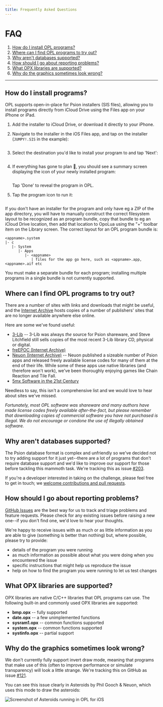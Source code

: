 ```yaml
---
title: Frequently Asked Questions
---
```


# FAQ

1. [How do I install OPL programs?](#installing-programs)
1. [Where can I find OPL programs to try out?](#finding-programs)
2. [Why aren't databases supported?](#database-support)
3. [How should I go about reporting problems?](#reporting-issues)
4. [What OPX libraries are supported?](#opx-support)
5. [Why do the graphics sometimes look wrong?](#invert-draw-mode)

---

<a id="installing-programs"></a>

## How do I install programs?

OPL supports open-in-place for Psion installers (SIS files), allowing you to install programs directly from iCloud Drive using the Files app on your iPhone or iPad.

1. Add the installer to iCloud Drive, or download it directly to your iPhone.

2. Navigate to the installer in the iOS Files app, and tap on the installer (`JUMPY!.SIS` in the example):

   <img class="inline-screenshot" srcset="/images/install-1.png 3x">

3. Select the destination you'd like to install your program to and tap 'Next':

   <img class="inline-screenshot" srcset="/images/install-2.png 3x">

4. If everything has gone to plan 🤞, you should see a summary screen displaying the icon of your newly installed program:

   <img class="inline-screenshot" srcset="/images/install-3.png 3x">

   Tap 'Done' to reveal the program in OPL.

5. Tap the program icon to run it:

   <img class="inline-screenshot" srcset="/images/install-4.png 3x">

If you don't have an installer for the program and only have eg a ZIP of the app directory, you will have to manually construct the correct filesystem layout to be recognized as an program bundle, copy that bundle to eg an iCloud Drive location, then add that location to OpoLua using the "+" toolbar item on the Library screen. The correct layout for an OPL program bundle is:

```
<appname>.system
|- c
   |- System
      |- Apps
         |- <appname>
            | files for the app go here, such as <appname>.app, <appname>.aif etc
```

You must make a separate bundle for each program; installing multiple programs in a single bundle is not currently supported.

<a id="finding-programs"></a>

## Where can I find OPL programs to try out?

There are a number of sites with links and downloads that might be useful, and the [Internet Archive](https://archive.org) hosts copies of a number of publishers' sites that are no longer available anywhere else online.

Here are some we've found useful:

- [3-Lib](https://stevelitchfield.com/cdrom.htm) -- 3-Lib was always _the_ source for Psion shareware, and Steve Litchfield still sells copies of the most recent 3-Lib library CD, physical or digital.
- [freEPOC (Internet Archive)](https://web.archive.org/web/20010517001827/http://www.freepoc.org/downloads.htm)
- [Neuon (Internet Archive)](https://web.archive.org/web/20141011212633/http://neuon.com/downloads/) -- Neuon published a sizeable number of Psion apps and released freely available license codes for many of them at the end of their life. While some of these apps use native libraries (and therefore won't work), we've been thoroughly enjoying games like Chain Reaction and Tile Fall.
- [5mx Software in the 21st Century](https://tobidog.com/programs.htm)

Needless to say, this isn't a comprehensive list and we would love to hear about sites we've missed.

_Fortunately, most OPL software was shareware and many authors have made license codes freely available after-the-fact, but please remember that downloading copies of commercial software you have not purchased is illegal. We do not encourage or condone the use of illegally obtained software._

<a id="database-support"></a>

## Why aren't databases supported?

The Psion database format is complex and unfriendly so we've decided not to try adding support for it just yet--there are a lot of programs that don't require database support and we'd like to improve our support for those before tackling this mammoth task. We're tracking this as issue [#203](https://github.com/inseven/opolua/issues/203).

If you're a developer interested in taking on the challenge, please feel free to get in touch; we [welcome contributions and pull requests](https://github.com/inseven/opolua#contributing).

<a id="reporting-issues"></a>

## How should I go about reporting problems?

[GitHub Issues](https://github.com/inseven/opolua/issues) are the best way for us to track and triage problems and feature requests. Please check for any existing issues before raising a new one--if you don't find one, we'd love to hear your thoughts.

We're happy to receive issues with as much or as little information as you are able to give (something is better than nothing) but, where possible, please try to provide:

- details of the program you were running
- as much information as possible about what you were doing when you encountered the issue
- specific instructions that might help us reproduce the issue
- help on how to find the program you were running to let us test changes

<a id="opx-support"></a>

## What OPX libraries are supported?

OPX libraries are native C/C++ libraries that OPL programs can use. The following built-in and commonly used OPX libraries are supported:

- **bmp.opx** -- fully supported
- **date.opx** -- a few unimplemented functions
- **sysram1.opx** -- common functions supported
- **system.opx** -- common functions supported
- **systinfo.opx** -- partial support

<a id="invert-draw-mode"></a>

## Why do the graphics sometimes look wrong?

We don't currently fully support invert draw mode, meaning that programs that make use of this (often to improve performance or simulate transparency) will look a little strange. We're tracking this on GitHub as issue [#121](https://github.com/inseven/opolua/issues/121).

You can see this issue clearly in Asteroids by Phil Gooch & Neuon, which uses this mode to draw the asteroids:

<img class="program-screenshot" alt="Screenshot of Asteroids running in OPL for iOS" src="/images/asteroids.png">

